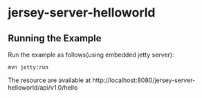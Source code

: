 # jersey-server-helloworld

Running the Example
------------------

Run the example as follows(using embedded jetty server):

    mvn jetty:run
    
    
The resource are available at
http://localhost:8080/jersey-server-helloworld/api/v1.0/hello
